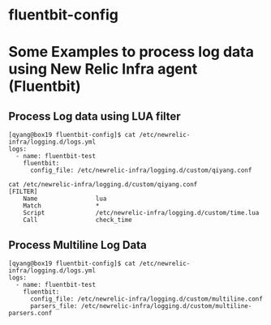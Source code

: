 # fluentbit-config

# Some Examples to process log data using New Relic Infra agent (Fluentbit)

## Process Log data using LUA filter 
```
[qyang@box19 fluentbit-config]$ cat /etc/newrelic-infra/logging.d/logs.yml
logs:
  - name: fluentbit-test
    fluentbit:
      config_file: /etc/newrelic-infra/logging.d/custom/qiyang.conf
      
cat /etc/newrelic-infra/logging.d/custom/qiyang.conf
[FILTER]
    Name                lua
    Match               *
    Script              /etc/newrelic-infra/logging.d/custom/time.lua
    Call                check_time
```

## Process Multiline Log Data 
```
[qyang@box19 fluentbit-config]$ cat /etc/newrelic-infra/logging.d/logs.yml
logs:
  - name: fluentbit-test
    fluentbit:
      config_file: /etc/newrelic-infra/logging.d/custom/multiline.conf
      parsers_file: /etc/newrelic-infra/logging.d/custom/multiline-parsers.conf
```

